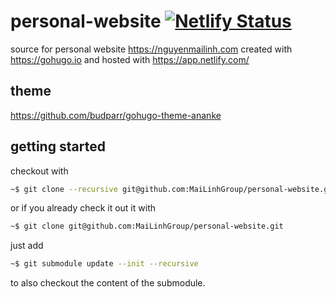 # personal-website [![Netlify Status](https://api.netlify.com/api/v1/badges/57ad793c-ff93-417a-9fea-4637204f2f12/deploy-status)](https://app.netlify.com/sites/unruffled-nightingale-5678c2/deploys)
source for personal website https://nguyenmailinh.com created with https://gohugo.io and hosted with https://app.netlify.com/

## theme
https://github.com/budparr/gohugo-theme-ananke

## getting started
checkout with

```zsh
~$ git clone --recursive git@github.com:MaiLinhGroup/personal-website.git
```

or if you already check it out it with

```zsh
~$ git clone git@github.com:MaiLinhGroup/personal-website.git
```

just add 

```zsh
~$ git submodule update --init --recursive
```
to also checkout the content of the submodule.
